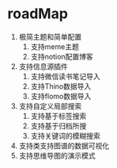 # roadMap
1. 极简主题和简单配置
   1. 支持meme主题
   2. 支持notion配置博客
2. 支持信息源插件
   1. 支持微信读书笔记导入
   1. 支持Thino数据导入
   1. 支持flomo数据导入
3. 支持自定义局部搜索
   1. 支持基于标签搜索
   2. 支持基于归档所搜
   3. 支持关键词的模糊搜索
4. 支持类支持图谱的数据可视化
5. 支持思维导图的演示模式
